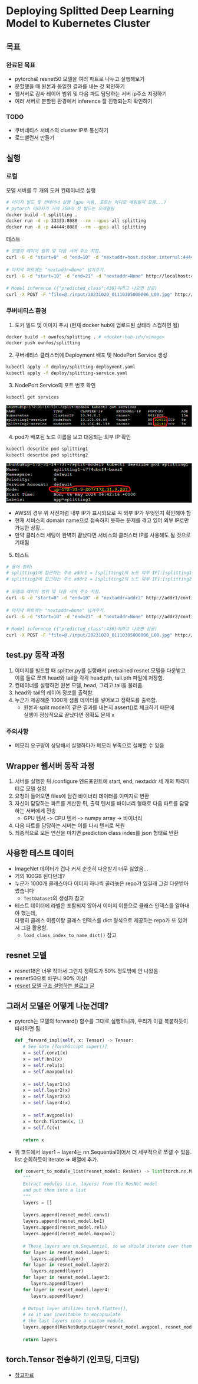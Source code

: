 # Deploying Splitted Deep Learning Model to Kubernetes Cluster

## 목표

### 완료된 목표

- pytorch로 resnet50 모델을 여러 파트로 나누고 실행해보기
- 분할했을 때 원본과 동일한 결과를 내는 것 확인하기
- 웹서버로 감싸 레이어 범위 및 다음 파트 담당하는 서버 ip주소 지정하기
- 여러 서버로 분할된 환경에서 inference 잘 진행되는지 확인하기

### TODO

- 쿠버네티스 서비스의 cluster IP로 통신하기
- 로드밸런서 만들기

## 실행

### 로컬

모델 서버를 두 개의 도커 컨테이너로 실행

```sh
# 이미지 빌드 및 컨테이너 실행 (gpu 사용, 포트는 어디로 매핑될지 모름...)
# pytorch 이미지가 거의 7GB라 첫 빌드는 오래걸림
docker build -t splitting .
docker run -d -p 33333:8080 --rm --gpus all splitting
docker run -d -p 44444:8080 --rm --gpus all splitting
```

테스트

```sh
# 모델의 레이어 범위 및 다음 서버 주소 지정.
curl -G -d "start=0" -d "end=10" -d "nextaddr=host.docker.internal:44444" http://localhost:33333/configure

# 마지막 파트에는 "nextaddr=None" 넘겨주기.
curl -G -d "start=10" -d "end=21" -d "nextaddr=None" http://localhost:44444/configure

# Model inference ({"predicted_class":436}이라고 나오면 성공)
curl -X POST -F "file=@./input/20231020_01110305000006_L00.jpg" http://localhost:33333/predict
```

### 쿠버네티스 환경

1. 도커 빌드 및 이미지 푸시 (현재 docker hub에 업로드된 상태라 스킵하면 됨)

```sh
docker build -t ownfos/splitting . # <docker-hub-id>/<image>
docker push ownfos/splitting
```

2. 쿠버네티스 클러스터에 Deployment 배포 및 NodePort Service 생성

```sh
kubectl apply -f deploy/splitting-deployment.yaml
kubectl apply -f deploy/splitting-service.yaml
```

3. NodePort Service의 포트 번호 확인
```sh
kubectl get services
```
![실행 결과](screenshots/getservices.png)

4. pod가 배포된 노드 이름을 보고 대응되는 외부 IP 확인
```sh
kubectl describe pod splitting1
kubectl describe pod splitting2
```
![실행 결과](screenshots/describepod.png)

* AWS의 경우 위 사진처럼 내부 IP가 표시되므로 꼭 외부 IP가 무엇인지 확인해야 함
* 현재 서비스의 domain name으로 접속하지 못하는 문제를 겪고 있어 외부 IP로만 가능한 상황...
* 만약 클러스터 세팅이 완벽히 끝났다면 서비스의 클러스터 IP를 사용해도 될 것으로 기대됨

5. 테스트
```sh
# 용어 정리:
# splitting1에 접근하는 주소 addr1 = [splitting1의 노드 외부 IP]:[splitting1-service의 포트]
# splitting2에 접근하는 주소 addr2 = [splitting2의 노드 외부 IP]:[splitting2-service의 포트]

# 모델의 레이어 범위 및 다음 서버 주소 지정.
curl -G -d "start=0" -d "end=10" -d "nextaddr=addr2" http://addr1/configure

# 마지막 파트에는 "nextaddr=None" 넘겨주기.
curl -G -d "start=10" -d "end=21" -d "nextaddr=None" http://addr2/configure

# Model inference ({"predicted_class":436}이라고 나오면 성공)
curl -X POST -F "file=@./input/20231020_01110305000006_L00.jpg" http://addr1/predict
```

<!-- TODO -->

## test.py 동작 과정

1. 이미지를 빌드할 때 splitter.py를 실행해서 pretrained resnet 모델을 다운받고  
이를 둘로 쪼갠 head와 tail을 각각 head.pth, tail.pth 파일에 저장함.
2. 컨테이너를 실행하면 원본 모델, head, 그리고 tail을 불러옴.
3. head와 tail의 레이어 정보를 출력함.
4. 누군가 제공해준 1000개 샘플 데이터를 넣어보고 정확도를 출력함.
   - 원본과 split model이 같은 결과를 내는지 assert()로 체크하기 때문에  
   실행이 정상적으로 끝났다면 정확도 문제 x

### 주의사항

- 메모리 요구량이 상당해서 실행하다가 메모리 부족으로 실패할 수 있음

## Wrapper 웹서버 동작 과정

1. 서버를 실행한 뒤 /configure 엔드포인트에 start, end, nextaddr 세 개의 파라미터로 모델 설정
2. 요청이 들어오면 files에 담긴 바이너리 데이터를 이미지로 변환
3. 자신이 담당하는 파트를 계산한 뒤, 출력 텐서를 바이너리 형태로 다음 파트를 담당하는 서버에게 전송
   - GPU 텐서 -> CPU 텐서 -> numpy array -> 바이너리
4. 다음 파트를 담당하는 서버는 이를 다시 텐서로 복원
5. 최종적으로 모든 연산을 마치면 prediction class index를 json 형태로 반환

## 사용한 테스트 데이터

- ImageNet 데이터가 겁나 커서 순순히 다운받기 너무 싫었음...
- 거의 100GB 된다던데?
- 누군가 1000개 클래스마다 이미지 하나씩 골라놓은 repo가 있길래 그걸 다운받아 썼습니다
  - ```TestDataset```의 생성자 참고
- 테스트 데이터에 라벨은 포함되지 않아서 이미지 이름으로 클래스 인덱스를 알아내야 했는데,  
다행히 클래스 이름이랑 클래스 인덱스를 dict 형식으로 제공하는 repo가 또 있어서 그걸 활용함.
  - ```load_class_index_to_name_dict()``` 참고

## resnet 모델

- resnet18은 너무 작아서 그런지 정확도가 50% 정도밖에 안 나왔음
- resnet50으로 바꾸니 90% 이상!
- [resnet 모델 구조 설명하는 블로그 글](https://jisuhan.tistory.com/71)

## 그래서 모델은 어떻게 나눈건데?

- pytorch는 모델의 forward() 함수를 그대로 실행하니까, 우리가 이걸 복붙하듯이 따라하면 됨.

   ```python
   def _forward_impl(self, x: Tensor) -> Tensor:
      # See note [TorchScript super()]
      x = self.conv1(x)
      x = self.bn1(x)
      x = self.relu(x)
      x = self.maxpool(x)

      x = self.layer1(x)
      x = self.layer2(x)
      x = self.layer3(x)
      x = self.layer4(x)

      x = self.avgpool(x)
      x = torch.flatten(x, 1)
      x = self.fc(x)

      return x
   ```

- 위 코드에서 layer1 ~ layer4는 nn.Sequential이어서 더 세부적으로 쪼갤 수 있음.  
list 순회하듯이 iterate => 배열에 추가.

   ```python
   def convert_to_module_list(resnet_model: ResNet) -> list[torch.nn.Module]:
      """
      Extract modules (i.e. layers) from the ResNet model
      and put them into a list
      """
      layers = []

      layers.append(resnet_model.conv1)
      layers.append(resnet_model.bn1)
      layers.append(resnet_model.relu)
      layers.append(resnet_model.maxpool)

      # These layers are nn.Sequential, so we should iterate over them.
      for layer in resnet_model.layer1:
         layers.append(layer)
      for layer in resnet_model.layer2:
         layers.append(layer)
      for layer in resnet_model.layer3:
         layers.append(layer)
      for layer in resnet_model.layer4:
         layers.append(layer)
      
      # Output layer utilizes torch.flatten(),
      # so it was inevitable to encapsulate
      # the last layers into a custom module.
      layers.append(ResNetOutputLayer(resnet_model.avgpool, resnet_model.fc))

      return layers
   ```

## torch.Tensor 전송하기 (인코딩, 디코딩)

- [참고자료](https://stackoverflow.com/questions/70174676/how-to-send-an-numpy-array-or-a-pytorch-tensor-through-http-post-request-using-r)
